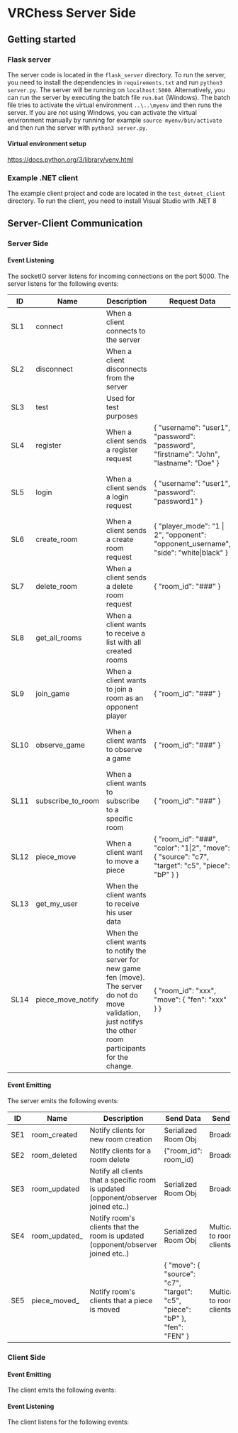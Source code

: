 # VRChess Server Side

## Getting started

### Flask server

The server code is located in the `flask_server` directory. To run the server, you need to install the dependencies in `requirements.txt` and run `python3 server.py`. The server will be running on `localhost:5000`. Alternatively, you can run the server by executing the batch file `run.bat` (Windows).
The batch file tries to activate the virtual environment `..\..\myenv` and then runs the server. If you are not using Windows, you can activate the virtual environment manually by running for example `source myenv/bin/activate` and then run the server with `python3 server.py`.

#### Virtual environment setup

<https://docs.python.org/3/library/venv.html>

### Example .NET client

The example client project and code are located in the `test_dotnet_client` directory. To run the client, you need to install Visual Studio with .NET 8

## Server-Client Communication

### Server Side

#### Event Listening

The socketIO server listens for incoming connections on the port 5000. The server listens for the following events:

| ID   | Name              | Description                                                                                                                                                            | Request Data                                                                                           | Return                                                                                           | Emit                                  | LoggedIn       |
|------|-------------------|------------------------------------------------------------------------------------------------------------------------------------------------------------------------|--------------------------------------------------------------------------------------------------------|--------------------------------------------------------------------------------------------------|---------------------------------------|----------------|
| SL1  | connect           | When a client connects to the   server                                                                                                                                 |                                                                                                        |                                                                                                  |                                       |                |
| SL2  | disconnect        | When a client disconnects from   the server                                                                                                                            |                                                                                                        |                                                                                                  |                                       |                |
| SL3  | test              | Used for test purposes                                                                                                                                                 |                                                                                                        |                                                                                                  |                                       |                |
| SL4  | register          | When a client sends a register   request                                                                                                                               | { "username":   "user1", "password": "password",   "firstname": "John", "lastname":   "Doe" }          | {'status': 'success\|error',   'message': 'User registered successfully'}                        |                                       | @not_logged_in |
| SL5  | login             | When a client sends a login   request                                                                                                                                  | { "username":   "user1", "password": "password1" }                                                     | {'status': 'success\|error',   'message': 'Logged in successfully.', 'data': user.serialize()}   | authenticated                         | @not_logged_in |
| SL6  | create_room       | When a client sends a create   room request                                                                                                                            | { "player_mode":   "1 \| 2", "opponent": "opponent_username",   "side": "white\|black" }               | {'status': 'success\|error',   'message': 'Room created successfully', 'data': room.serialize()} | room_created(Br)                      | Yes            |
| SL7  | delete_room       | When a client sends a delete   room request                                                                                                                            | { "room_id":   "###" }                                                                                 | { "status":   "success\|error", "message": "Room deleted   successfully" }                       | room_deleted(Br)                      | Yes            |
| SL8  | get_all_rooms     | When a client wants to receive a   list with all created rooms                                                                                                         |                                                                                                        | list with all rooms serialized                                                                   |                                       |                |
| SL9  | join_game         | When a client wants to join a   room as an opponent player                                                                                                             | { "room_id":   "###" }                                                                                 | {"success\|error","msg"}                                                                         | room_updated(Br),   room_updated_(Mu) | Yes            |
| SL10 | observe_game      | When a client wants to observe a   game                                                                                                                                | { "room_id":   "###" }                                                                                 | { "status":   "success\|error", "message": "Joined room as observer   successfully" }            | room_updated(Br),   room_updated_(Mu) | Yes            |
| SL11 | subscribe_to_room | When a client wants to subscribe   to a specific room                                                                                                                  | { "room_id":   "###" }                                                                                 | { "status":   "success\|error", "message": "Subscribed to room   ###" }                          |                                       | Yes            |
| SL12 | piece_move        | When a client want to move a   piece                                                                                                                                   | { "room_id":   "###", "color": "1\|2", "move": {   "source": "c7", "target": "c5",   "piece": "bP" } } | { "status":   "success\|error", "message": "Piece moved   successfully", "data": "FEN" }         | piece_moved_(Mu)                      | Yes            |
| SL13 | get_my_user       | When the client wants to receive   his user data                                                                                                                       |                                                                                                        | Serialized User obj                                                                              |                                       | Yes            |
| SL14 | piece_move_notify | When the client wants to notify   the server for new game fen (move). The server do not do move validation,   just notifys the other room participants for the change. | { "room_id":   "xxx", "move": { "fen": "xxx" } }                                                       | {'status': 'success', 'message':   'Piece moved successfully', 'data': 'FEN_STRING'}             | piece_moved_(Mu)                      | Yes            |


#### Event Emitting

The server emits the following events:

| ID  | Name          | Description                                                                           | Send Data                                                                       | Send To                     |
|-----|---------------|---------------------------------------------------------------------------------------|---------------------------------------------------------------------------------|-----------------------------|
| SE1 | room_created  | Notify clients for new room   creation                                                | Serialized Room Obj                                                             | Broadcast                   |
| SE2 | room_deleted  | Notify clients for a room delete                                                      | {"room_id": room_id}                                                            | Broadcast                   |
| SE3 | room_updated  | Notify all clients that a   specific room is updated (opponent/observer joined etc..) | Serialized Room Obj                                                             | Broadcast                   |
| SE4 | room_updated_ | Notify room's clients that the   room is updated (opponent/observer joined etc..)     | Serialized Room Obj                                                             | Multicast to room's clients |
| SE5 | piece_moved_  | Notify room's clients that a   piece is moved                                         | { "move": {   "source": "c7", "target": "c5",   "piece": "bP" }, "fen": "FEN" } | Multicast to room's clients |

### Client Side

#### Event Emitting

The client emits the following events:

#### Event Listening

The client listens for the following events: